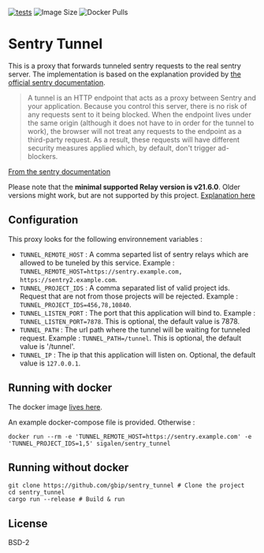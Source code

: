 [![tests](https://github.com/gbip/sentry_tunnel/actions/workflows/build_test.yml/badge.svg)](https://github.com/gbip/sentry_tunnel/actions/workflows/build_test.yml)
![Image Size](https://img.shields.io/docker/image-size/sigalen/sentry_tunnel)
![Docker Pulls](https://img.shields.io/docker/pulls/sigalen/sentry_tunnel)

# Sentry Tunnel

This is a proxy that forwards tunneled sentry requests to the real sentry server.
The implementation is based on the explanation provided by [the official sentry documentation](https://docs.sentry.io/platforms/javascript/troubleshooting/#using-the-tunnel-option).

> A tunnel is an HTTP endpoint that acts as a proxy between Sentry and your application. Because you control this server, there is no risk of any requests sent to it being blocked. When the endpoint lives under the same origin (although it does not have to in order for the tunnel to work), the browser will not treat any requests to the endpoint as a third-party request. As a result, these requests will have different security measures applied which, by default, don't trigger ad-blockers.

[From the sentry documentation](https://docs.sentry.io/platforms/javascript/troubleshooting/#using-the-tunnel-option)

Please note that the **minimal supported Relay version is v21.6.0**. Older versions might work, but are not supported by this project. 
[Explanation here](https://develop.sentry.dev/sdk/envelopes/#authentication)

## Configuration

This proxy looks for the following environnement variables : 

* `TUNNEL_REMOTE_HOST` : A comma separted list of sentry relays which are allowed to be tuneled by this service. Example : `TUNNEL_REMOTE_HOST=https://sentry.example.com, https://sentry2.example.com`.
* `TUNNEL_PROJECT_IDS` : A comma separated list of valid project ids. Request that are not from those projects will be rejected. Example : `TUNNEL_PROJECT_IDS=456,78,10840`.
* `TUNNEL_LISTEN_PORT` : The port that this application will bind to. Example : `TUNNEL_LISTEN_PORT=7878`. This is optional, the default value is 7878.
* `TUNNEL_PATH` : The url path where the tunnel will be waiting for tunneled request. Example : `TUNNEL_PATH=/tunnel`. This is optional, the default value is '/tunnel'.
* `TUNNEL_IP` : The ip that this application will listen on. Optional, the default value is `127.0.0.1`.

## Running with docker

The docker image [lives here](https://hub.docker.com/repository/docker/sigalen/sentry_tunnel).

An example docker-compose file is provided. Otherwise : 

```
docker run --rm -e 'TUNNEL_REMOTE_HOST=https://sentry.example.com' -e 'TUNNEL_PROJECT_IDS=1,5' sigalen/sentry_tunnel
```
## Running without docker

```
git clone https://github.com/gbip/sentry_tunnel # Clone the project
cd sentry_tunnel 
cargo run --release # Build & run
```

## License

BSD-2
